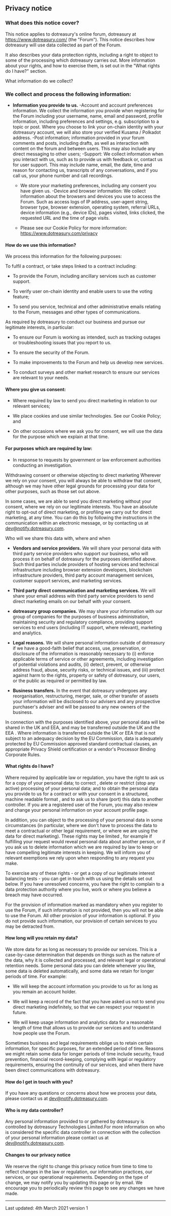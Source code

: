 ## Privacy notice

### What does this notice cover?

This notice applies to dotreasury's online forum, dotreasury at https://www.dotreasury.com/ (the "Forum"). This notice describes how dotreasury will use data collected as part of the Forum.

It also describes your data protection rights, including a right to object to some of the processing which dotreasury carries out. More information about your rights, and how to exercise them, is set out in the "What rights do I have?" section.

What information do we collect?

### We collect and process the following information:

- **Information you provide to us.** -Account and account preferences information. We collect the information you provide when registering for the Forum including your username, name, email and password, profile information, including preferences and settings, e.g. subscription to a topic or post. Where you choose to link your on-chain identity with your dotreasury account, we will also store your verified Kusama / Polkadot address. -Post information; information provided in your forum comments and posts, including drafts, as well as interaction with content on the forum and between users. This may also include any direct messaging to other users; -Support: We collect information when you interact with us, such as to provide us with feedback or, contact us for user support. This may include name, email, the date, time and reason for contacting us, transcripts of any conversations, and if you call us, your phone number and call recordings.

    - We store your marketing preferences, including any consent you have given us. -Device and browser information: We collect information about the browsers and devices you use to access the Forum. Such as access logs of IP address, user-agent string, browser type, browser extension, operating system, referral URLs, device information (e.g., device IDs), pages visited, links clicked, the requested URL and the time of page visits.

    - Please see our Cookie Policy for more information: https://www.dotreasury.com/privacy

#### How do we use this information?

We process this information for the following purposes:

To fulfil a contract, or take steps linked to a contract including:

- To provide the Forum, including ancillary services such as customer support.

- To verify user on-chain identity and enable users to use the voting feature;

- To send you service, technical and other administrative emails relating to the Forum, messages and other types of communications.

As required by dotreasury to conduct our business and pursue our legitimate interests, in particular:

- To ensure our Forum is working as intended, such as tracking outages or troubleshooting issues that you report to us.

- To ensure the security of the Forum.

- To make improvements to the Forum and help us develop new services.

- To conduct surveys and other market research to ensure our services are relevant to your needs.

#### Where you give us consent:

- Where required by law to send you direct marketing in relation to our relevant services;

- We place cookies and use similar technologies. See our Cookie Policy; and

- On other occasions where we ask you for consent, we will use the data for the purpose which we explain at that time.

#### For purposes which are required by law:

- In response to requests by government or law enforcement authorities conducting an investigation.

Withdrawing consent or otherwise objecting to direct marketing
Wherever we rely on your consent, you will always be able to withdraw that consent, although we may have other legal grounds for processing your data for other purposes, such as those set out above.

In some cases, we are able to send you direct marketing without your consent, where we rely on our legitimate interests. You have an absolute right to opt-out of direct marketing, or profiling we carry out for direct marketing, at any time. You can do this by following the instructions in the communication within an electronic message, or by contacting us at dev@notify.dotreasury.com.

Who will we share this data with, where and when

- **Vendors and service providers.** We will share your personal data with third party service providers who support our business, who will process it on behalf of dotreasury for the purposes identified above. Such third parties include providers of hosting services and technical infrastructure including browser extension developers, blockchain infrastructure providers, third party account management services, customer support services, and marketing services.

- **Third party direct communication and marketing services.** We will share your email address with third party service providers to send direct marketing emails on our behalf with your consent.

- **dotreasury group companies.** We may share your information with our group of companies for the purposes of business administration, maintaining security and regulatory compliance, providing support services to end users (including IT support, where relevant), marketing and analytics.

- **Legal reasons.** We will share personal information outside of dotreasury if we have a good-faith belief that access, use, preservation, or disclosure of the information is reasonably necessary to (i) enforce applicable terms of service or other agreements, including investigation of potential violations and audits, (ii) detect, prevent, or otherwise address fraud, abuse, security risks, or technical issues, and (iii) protect against harm to the rights, property or safety of dotreasury, our users, or the public as required or permitted by law.

- **Business transfers.** In the event that dotreasury undergoes any reorganisation, restructuring, merger, sale, or other transfer of assets your information will be disclosed to our advisers and any prospective purchaser's adviser and will be passed to any new owners of the business.

In connection with the purposes identified above, your personal data will be shared in the UK and EEA, and may be transferred outside the UK and the EEA . Where information is transferred outside the UK or EEA that is not subject to an adequacy decision by the EU Commission, data is adequately protected by EU Commission approved standard contractual clauses, an appropriate Privacy Shield certification or a vendor's Processor Binding Corporate Rules.

#### What rights do I have?

Where required by applicable law or regulation, you have the right to ask us for a copy of your personal data; to correct , delete or restrict (stop any active) processing of your personal data; and to obtain the personal data you provide to us for a contract or with your consent in a structured, machine readable format , and to ask us to share (port) this data to another controller. If you are a registered user of the Forum, you may also review and change your personal information on your account profile page.

In addition, you can object to the processing of your personal data in some circumstances (in particular, where we don't have to process the data to meet a contractual or other legal requirement, or where we are using the data for direct marketing). These rights may be limited , for example if fulfilling your request would reveal personal data about another person, or if you ask us to delete information which we are required by law to keep or have compelling legitimate interests in keeping. We will inform you of relevant exemptions we rely upon when responding to any request you make.

To exercise any of these rights - or get a copy of our legitimate interest balancing tests - you can get in touch with us using the details set out below. If you have unresolved concerns, you have the right to complain to a data protection authority where you live, work or where you believe a breach may have occurred.

For the provision of information marked as mandatory when you register to use the Forum, if such information is not provided, then you will not be able to use the Forum. All other provision of your information is optional. If you do not provide such information, our provision of certain services to you may be detracted from.

#### How long will you retain my data?

We store data for as long as necessary to provide our services. This is a case-by-case determination that depends on things such as the nature of the data, why it is collected and processed, and relevant legal or operational retention needs. Some personal data you can delete whenever you like, some data is deleted automatically, and some data we retain for longer periods of time. For example:

- We will keep the account information you provide to us for as long as you remain an account holder.

- We will keep a record of the fact that you have asked us not to send you direct marketing indefinitely, so that we can respect your request in future.

- We will keep usage information and analytics data for a reasonable length of time that allows us to provide our services and to understand how people use the Forum.

Sometimes business and legal requirements oblige us to retain certain information, for specific purposes, for an extended period of time. Reasons we might retain some data for longer periods of time include security, fraud prevention, financial record-keeping, complying with legal or regulatory requirements, ensuring the continuity of our services, and when there have been direct communications with dotreasury.

#### How do I get in touch with you?

If you have any questions or concerns about how we process your data, please contact us at dev@notify.dotreasury.com.

#### Who is my data controller?

Any personal information provided to or gathered by dotreasury is controlled by dotreasury Technologies Limited.For more information on who is considered the specific data controller in connection with the collection of your personal information please contact us at dev@notify.dotreasury.com.

#### Changes to our privacy notice

We reserve the right to change this privacy notice from time to time to reflect changes in the law or regulation, our information practices, our services, or our operational requirements. Depending on the type of change, we may notify you by updating this page or by email. We encourage you to periodically review this page to see any changes we have made.

------------

Last updated: 4th March 2021 version 1
